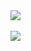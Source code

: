 <a href="https://github.com/anuraghazra/github-readme-stats">
<img align="center"
src="https://github-readme-stats.vercel.app/api?username=Javi3Code&count_private=true&show_icons=true&theme=radical&repo=github-readme-stats)">
</a>
  <br><br>
  <a href="https://github.com/anuraghazra/github-readme-stats">
<img align="center"
src="https://github-readme-stats.vercel.app/api/top-langs/?username=Javi3Code&langs_count=10&layout=compact&theme=radical">
  </a>

